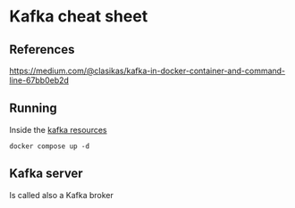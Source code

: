 # Kafka cheat sheet

## References

https://medium.com/@clasikas/kafka-in-docker-container-and-command-line-67bb0eb2d

## Running

Inside the [kafka resources](resources/kafka)

    docker compose up -d

## Kafka server

Is called also a Kafka broker